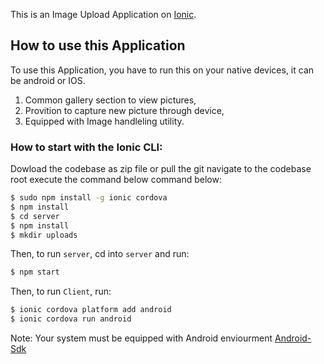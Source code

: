 This is an Image Upload Application on [Ionic](http://ionicframework.com/docs/).

## How to use this Application

To use this Application, you have to run this on your native devices, it can be android or IOS.
1. Common gallery section to view pictures,
2. Provition to capture new picture through device,
3. Equipped with Image handleling utility.

### How to start with the Ionic CLI:

Dowload the codebase as zip file or pull the git
navigate to the codebase root execute the command below command below:

```bash
$ sudo npm install -g ionic cordova
$ npm install
$ cd server
$ npm install
$ mkdir uploads
```

Then, to run `server`, cd into `server` and run:

```bash
$ npm start
```

Then, to run `Client`, run:

```bash
$ ionic cordova platform add android
$ ionic cordova run android
```

Note: Your system must be equipped with Android enviourment [Android-Sdk](https://developer.android.com/studio/command-line/sdkmanager.html)
